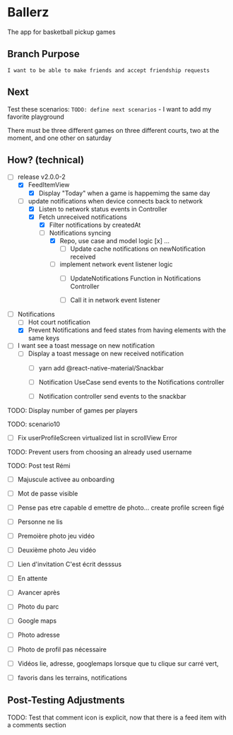 # Ballerz
The app for basketball pickup games


## Branch Purpose
    I want to be able to make friends and accept friendship requests
## Next 
Test these scenarios:
    `TODO: define next scenarios` 
    - I want to add my favorite playground
        
There must be three different games on three different courts, two at the moment, and one other on saturday


## How? (technical)


- [ ] release v2.0.0-2
    - [x] FeedItemView
        - [x] Display "Today" when a game is happemimg the same day
    - [ ] update notifications when device connects back to network
        - [x] Listen to network status events in Controller
        - [x] Fetch unreceived notifications 
            - [x] Filter notifications by createdAt
            - [ ] Notifications syncing
                - [x] Repo, use case and model logic
                    [x] ...
                    - [ ] Update cache notifications on newNotification received
                - [ ] implement network event listener logic
                    - [ ] UpdateNotifications Function in Notifications Controller
                    - [ ] Call it in network event listener



- [ ] Notifications
    - [ ] Hot court notification 
    - [x] Prevent Notifications and feed states from having elements with the same keys

- [ ] I want see a toast message on new notification
    - [ ] Display a toast message on new received notification 
        - [ ] yarn add @react-native-material/Snackbar
        - [ ] Notification UseCase send events to the Notifications controller
        - [ ] Notification  controller send events to the snackbar 

        

TODO: Display number of games per players



TODO: scenario10
* [ ] Fix userProfileScreen virtualized list in scrollView Error



TODO: Prevent users from choosing an already used username


TODO: Post test Rémi
* [ ] Majuscule activee au onboarding
* [ ] Mot de passe visible
* [ ] Pense pas etre capable d emettre de photo... create profile screen figé


- [ ] Personne ne lis 
- [ ] Premoière photo jeu vidéo
- [ ] Deuxième photo Jeu vidéo

- [ ] Lien d'invitation 
    C'est écrit desssus

- [ ] En attente 

-[ ] Avancer après 

- [ ] Photo du parc

- [ ] Google maps

- [ ] Photo adresse

- [ ] Photo de profil pas nécessaire

- [ ] Vidéos lie, adresse, googlemaps lorsque que tu clique sur carré vert, 

- [ ] favoris dans les terrains, notifications



## Post-Testing Adjustments
TODO: Test that comment icon is explicit, now that there is a feed item with a comments section